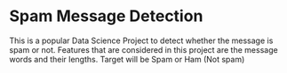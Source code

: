 # Spam Message Detection

This is a popular Data Science Project to detect whether the message is spam or not.
Features that are considered in this project are the message words and their lengths.
Target will be Spam or Ham (Not spam)
